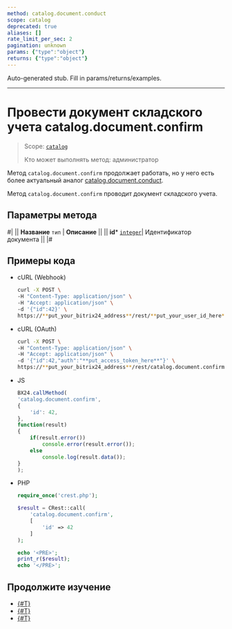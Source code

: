 ```yaml
---
method: catalog.document.conduct
scope: catalog
deprecated: true
aliases: []
rate_limit_per_sec: 2
pagination: unknown
params: {"type":"object"}
returns: {"type":"object"}
---
```


Auto-generated stub. Fill in params/returns/examples.

---

# Провести документ складского учета catalog.document.confirm

> Scope: [`catalog`](../../../scopes/permissions.md)
>
> Кто может выполнять метод: администратор



Метод `catalog.document.confirm` продолжает работать, но у него есть более актуальный аналог [catalog.document.conduct](../catalog-document-conduct.md).



Метод `catalog.document.confirm` проводит документ складского учета. 

## Параметры метода



#|
|| **Название**
`тип` | **Описание** ||
|| **id***
[`integer`](../../../data-types.md)| Идентификатор документа ||
|#

## Примеры кода





- cURL (Webhook)

    ```bash
    curl -X POST \
    -H "Content-Type: application/json" \
    -H "Accept: application/json" \
    -d '{"id":42}' \
    https://**put_your_bitrix24_address**/rest/**put_your_user_id_here**/**put_your_webbhook_here**/catalog.document.confirm
    ```

- cURL (OAuth)

    ```bash
    curl -X POST \
    -H "Content-Type: application/json" \
    -H "Accept: application/json" \
    -d '{"id":42,"auth":"**put_access_token_here**"}' \
    https://**put_your_bitrix24_address**/rest/catalog.document.confirm
    ```

- JS

    ```js
    BX24.callMethod(
    'catalog.document.confirm',
    {
        'id': 42,
    },
    function(result)
    {
        if(result.error())
            console.error(result.error());
        else
            console.log(result.data());
    }
    );
    ```

- PHP

    ```php
    require_once('crest.php');

    $result = CRest::call(
        'catalog.document.confirm',
        [
            'id' => 42
        ]
    );

    echo '<PRE>';
    print_r($result);
    echo '</PRE>';
    ```



## Продолжите изучение 

- [{#T}](./catalog-document-unconfirm.md)
- [{#T}](./catalog-document-fields.md)
- [{#T}](./catalog-document-element-fields.md)

